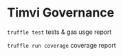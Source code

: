 # Timvi Governance


```truffle test``` tests & gas usge report


```truffle run coverage``` coverage report 
